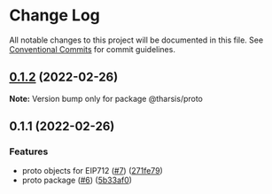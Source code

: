 # Change Log

All notable changes to this project will be documented in this file.
See [Conventional Commits](https://conventionalcommits.org) for commit guidelines.

## [0.1.2](https://github.com/tharsis/evmosjs/compare/@tharsis/proto@0.1.1...@tharsis/proto@0.1.2) (2022-02-26)

**Note:** Version bump only for package @tharsis/proto

## 0.1.1 (2022-02-26)

### Features

* proto objects for EIP712 ([#7](https://github.com/tharsis/evmosjs/issues/7)) ([271fe79](https://github.com/tharsis/evmosjs/commit/271fe79f7abb71a903c90025dc350728b4ecabe0))
* proto package ([#6](https://github.com/tharsis/evmosjs/issues/6)) ([5b33af0](https://github.com/tharsis/evmosjs/commit/5b33af04346f2e6fcc4f8e28bd8405a1bdebf83e))
